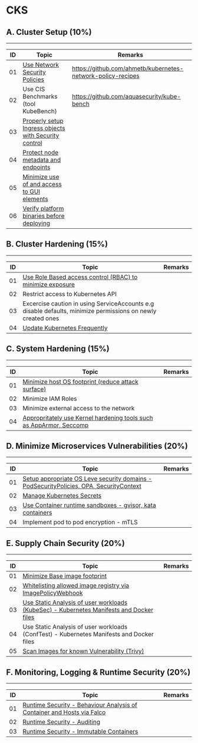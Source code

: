 # CKS

## A. Cluster Setup (10%)
---
| ID | Topic | Remarks |
| ----------- | ----------- | ----------- |
| 01 | [Use Network Security Policies](https://github.com/swarajitroy/CKS/blob/main/cluster_setup/A01_NetworkPolicy.md) |  https://github.com/ahmetb/kubernetes-network-policy-recipes |
| 02 | Use CIS Benchmarks (tool KubeBench) | https://github.com/aquasecurity/kube-bench |
| 03 | [Properly setup Ingress objects with Security control](https://github.com/swarajitroy/CKS/blob/main/cluster_setup/A03_Ingress_Security_Control.md) ||
| 04 | [Protect node metadata and endpoints](https://github.com/swarajitroy/CKS/blob/main/cluster_setup/A04_protect_node_metadata.md)|| 
| 05 | [Minimize use of and access to GUI elements](https://github.com/swarajitroy/CKS/blob/main/cluster_setup/A05_MinimizeGUI.md) ||
| 06 | [Verify platform binaries before deploying](https://github.com/swarajitroy/CKS/blob/main/cluster_setup/A06_VerifyPlatformBinaries.md) ||

## B. Cluster Hardening (15%)
---
| ID | Topic | Remarks |
| ----------- | ----------- | ----------- |
| 01 | [Use Role Based access control (RBAC) to minimize exposure](https://github.com/swarajitroy/CKS/blob/main/cluster_hardening/A01_RBAC.md) |   |
| 02 | Restrict access to Kubernetes API | |
| 03 | Excercise caution in using ServiceAccounts e.g disable defaults, minimize permissions on newly created ones | |
| 04 | [Update Kubernetes Frequently](https://github.com/swarajitroy/CKS/blob/main/cluster_hardening/A04_UpgradeK8s.md) | |

## C. System Hardening (15%)
---
| ID | Topic | Remarks |
| ----------- | ----------- | ----------- |
| 01 | [Minimize host OS footprint (reduce attack surface)](https://github.com/swarajitroy/CKS/blob/main/system_hardening/A01_ReduceAttackSurface.md)  | |
| 02 | Minimize IAM Roles |   |
| 03 | Minimize external access to the network |   |
| 04 | [Appropritately use Kernel hardening tools such as AppArmor, Seccomp](https://github.com/swarajitroy/CKS/blob/main/system_hardening/A04_Kernel_Hardening_Seccomp_AppArmour.md) |   |

## D. Minimize Microservices Vulnerabilities (20%)
---
| ID | Topic | Remarks |
| ----------- | ----------- | ----------- |
| 01 | [Setup appropriate OS Leve security domains - PodSecurityPolicies, OPA, SecurityContext](https://github.com/swarajitroy/CKS/blob/main/minimize_microservice_vulnerability/A01_SC_PSP_OPA.md) |   |
| 02 | [Manage Kubernetes Secrets](https://github.com/swarajitroy/CKS/blob/main/minimize_microservice_vulnerability/A02_ManageSecrets.md) |   |
| 03 | [Use Container runtime sandboxes - gvisor, kata containers](https://github.com/swarajitroy/CKS/blob/main/minimize_microservice_vulnerability/A03_1_GVisor.md) |   |
| 04 | Implement pod to pod encryption - mTLS |   |

## E. Supply Chain Security (20%)
---
| ID | Topic | Remarks |
| ----------- | ----------- | ----------- |
| 01 | [Minimize Base image footprint](https://github.com/swarajitroy/CKS/blob/main/supply_chain_security/A01_reduce_base_image_footprint.md) |   |
| 02 | [Whitelisting allowed image registry via ImagePolicyWebhook](https://github.com/swarajitroy/CKS/blob/main/supply_chain_security/A02_Whitelisting_Image_Registries.md)|   |
| 03 | [Use Static Analysis of user workloads (KubeSec) - Kubernetes Manifests and Docker files](https://github.com/swarajitroy/CKS/blob/main/supply_chain_security/A04_StaticAnalysis_Kubesec.md) |   |
| 04 | Use Static Analysis of user workloads (ConfTest) - Kubernetes Manifests and Docker files |   |
| 05 | [Scan Images for known Vulnerability (Trivy)](https://github.com/swarajitroy/CKS/blob/main/supply_chain_security/A05_ImageVulnerabilityScan_Trivy.md) |   |

## F. Monitoring, Logging & Runtime Security  (20%)
---
| ID | Topic | Remarks |
| ----------- | ----------- | ----------- |
| 01 | [Runtime Security - Behaviour Analysis of Container and Hosts via Falco](https://github.com/swarajitroy/CKS/blob/main/monitoring_logging_runtime_security/A01_Falco.md) |   |
| 02 | [Runtime Security - Auditing](https://github.com/swarajitroy/CKS/blob/main/monitoring_logging_runtime_security/A02_Audit_Logging.md) ||
| 03 | [Runtime Security - Immutable Containers](https://github.com/swarajitroy/CKS/blob/main/monitoring_logging_runtime_security/A03_ImmutableContainer.md) ||


